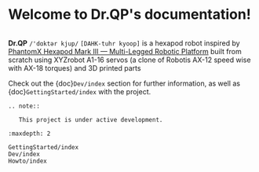 # Welcome to Dr.QP's documentation!

```{image} https://github.com/user-attachments/assets/95200255-e44b-45f5-b7cc-242add9f426b
```

**Dr.QP** `/'dɑktər kjup/` `[DAHK-tuhr kyoop]` is a hexapod robot inspired by [PhantomX Hexapod Mark III — Multi-Legged Robotic Platform](https://www.interbotix.com/Robotic-Hexapod) built from scratch using XYZrobot A1-16 servos (a clone of Robotis AX-12 speed wise with AX-18 torques) and 3D printed parts

Check out the {doc}`Dev/index` section for further information, as well as {doc}`GettingStarted/index` with the project.

```{eval-rst}
.. note::

   This project is under active development.
```

```{toctree}
:maxdepth: 2

GettingStarted/index
Dev/index
Howto/index
```
